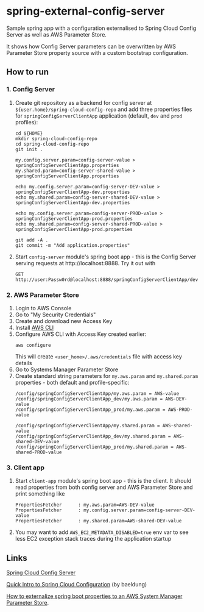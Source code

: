 # spring-external-config-server

Sample spring app with a configuration externalised to Spring Cloud Config Server as well as AWS Parameter Store.

It shows how Config Server parameters can be overwritten by AWS Parameter Store property source with a custom
bootstrap configuration.

## How to run

### 1. Config Server

1. Create git repository as a backend for config server at `${user.home}/spring-cloud-config-repo`
   and add three properties files for `springConfigServerClientApp` application (default, `dev` and `prod` profiles):
   ```
   cd ${HOME}
   mkdir spring-cloud-config-repo
   cd spring-cloud-config-repo
   git init .

   my.config.server.param=config-server-value > springConfigServerClientApp.properties
   my.shared.param=config-server-shared-value > springConfigServerClientApp.properties
      
   echo my.config.server.param=config-server-DEV-value > springConfigServerClientApp-dev.properties
   echo my.shared.param=config-server-shared-DEV-value > springConfigServerClientApp-dev.properties
   
   echo my.config.server.param=config-server-PROD-value > springConfigServerClientApp-prod.properties
   echo my.shared.param=config-server-shared-PROD-value > springConfigServerClientApp-prod.properties
   
   git add -A .
   git commit -m "Add application.properties"
   ```
2. Start `config-server` module's spring boot app - this is the Config Server serving requests at
   http://localhost:8888. Try it out with 
   ```
   GET http://user:Passw0rd@localhost:8888/springConfigServerClientApp/dev
   ```

### 2. AWS Parameter Store   

1. Login to AWS Console
2. Go to "My Security Credentials"
3. Create and download new Access Key
4. Install [AWS CLI](https://aws.amazon.com/cli/)
5. Configure AWS CLI with Access Key created earlier:
    ```
    aws configure
    ```
   This will create `<user_home>/.aws/credentials` file with access key details
6. Go to Systems Manager Parameter Store
7. Create standard string parameters for `my.aws.param` and `my.shared.param` properties - 
   both default and profile-specific:
   ```
   /config/springConfigServerClientApp/my.aws.param = AWS-value
   /config/springConfigServerClientApp_dev/my.aws.param = AWS-DEV-value
   /config/springConfigServerClientApp_prod/my.aws.param = AWS-PROD-value
   
   /config/springConfigServerClientApp/my.shared.param = AWS-shared-value
   /config/springConfigServerClientApp_dev/my.shared.param = AWS-shared-DEV-value
   /config/springConfigServerClientApp_prod/my.shared.param = AWS-shared-PROD-value
   ```

### 3. Client app

1. Start `client-app` module's spring boot app - this is the client. It should read properties from both 
   config server and AWS Parameter Store and print something like
   ```
   PropertiesFetcher      : my.aws.param=AWS-DEV-value
   PropertiesFetcher      : my.config.server.param=config-server-DEV-value
   PropertiesFetcher      : my.shared.param=AWS-shared-DEV-value
   ```
2. You may want to add `AWS_EC2_METADATA_DISABLED=true` env var to see less EC2 exception stack traces
   during the application startup

## Links

[Spring Cloud Config Server](https://cloud.spring.io/spring-cloud-config/reference/html/#_spring_cloud_config_server)

[Quick Intro to Spring Cloud Configuration](https://www.baeldung.com/spring-cloud-configuration) (by baeldung)

[How to externalize spring boot properties to an AWS System Manager Parameter Store](https://towardsaws.com/how-to-externalize-spring-boot-properties-to-an-aws-system-manager-parameter-store-2a945b1e856f).